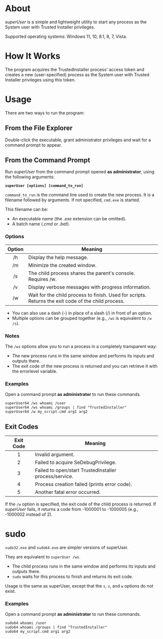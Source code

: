 # About
_superUser_ is a simple and lightweight utility to start any process as the System user with Trusted Installer privileges.

Supported operating systems: Windows 11, 10, 8.1, 8, 7, Vista.

# How It Works
The program acquires the TrustedInstaller process' access token and creates a new (user-specified) process as the System user with Trusted Installer privileges using this token.

# Usage
There are two ways to run the program:

## From the File Explorer
Double-click the executable, grant administrator privileges and wait for a command prompt to appear.

## From the Command Prompt
Run _superUser_ from the command prompt opened __as administrator__, using the following arguments:

__`superUser [options] [command_to_run]`__


`command_to_run` is the command line used to create the new process. It is a filename followed by arguments. If not specified, `cmd.exe` is started.

This filename can be:
- An executable name (the _.exe_ extension can be omitted).
- A batch name (_.cmd_ or _.bat_).


### Options

| Option |                           Meaning                           |
|:------:|-------------------------------------------------------------|
|   /h   | Display the help message.                                   |
|   /m   | Minimize the created window.                                |
|   /s   | The child process shares the parent's console. Requires /w. |
|   /v   | Display verbose messages with progress information.         |
|   /w   | Wait for the child process to finish. Used for scripts.<br />Returns the exit code of the child process. |

- You can also use a dash (-) in place of a slash (/) in front of an option.
- Multiple options can be grouped together (e.g., `/ws` is equivalent to `/w /s`).


### Notes

The `/ws` options allow you to run a process in a completely transparent way:

- The new process runs in the same window and performs its inputs and outputs there.
- The exit code of the new process is returned and you can retrieve it with the errorlevel variable.


### Examples

Open a command prompt __as administrator__ to run these commands.

	superUser64 /ws whoami /user
	superUser64 /ws whoami /groups | find "TrustedInstaller"
	superUser64 /w my_script.cmd arg1 arg2


## Exit Codes

| Exit Code |                        Meaning                         |
|:---------:|--------------------------------------------------------|
|     1     | Invalid argument.                                      |
|     2     | Failed to acquire SeDebugPrivilege.                    |
|     3     | Failed to open/start TrustedInstaller process/service. |
|     4     | Process creation failed (prints error code).           |
|     5     | Another fatal error occurred.                          |

If the `/w` option is specified, the exit code of the child process is returned.
If _superUser_ fails, it returns a code from -1000001 to -1000005 (e.g., -1000002 instead of 2).


# sudo

`sudo32.exe` and `sudo64.exe` are simpler versions of superUser.

They are equivalent to `superUser /ws`.

- The child process runs in the same window and performs its inputs and outputs there.
- `sudo` waits for this process to finish and returns its exit code.

Usage is the same as superUser, except that the `s`, `v`, and `w` options do not exist.


### Examples

Open a command prompt __as administrator__ to run these commands.

	sudo64 whoami /user
	sudo64 whoami /groups | find "TrustedInstaller"
	sudo64 my_script.cmd arg1 arg2
